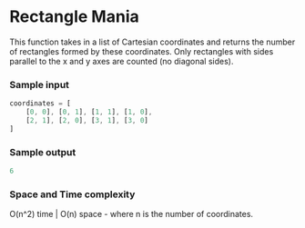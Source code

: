 # Rectangle Mania

This function takes in a list of Cartesian coordinates and returns the number of rectangles formed by these coordinates.
Only rectangles with sides parallel to the x and y axes are counted (no diagonal sides).

### Sample input
```javascript
coordinates = [
    [0, 0], [0, 1], [1, 1], [1, 0], 
    [2, 1], [2, 0], [3, 1], [3, 0]
]
```
### Sample output
```javascript
6
```
### Space and Time complexity
O(n^2) time | O(n) space - where n is the number of coordinates.